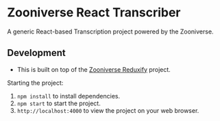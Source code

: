 # Zooniverse React Transcriber

A generic React-based Transcription project powered by the Zooniverse.

## Development

* This is built on top of the [Zooniverse Reduxify](https://github.com/zooniverse/zoo-reduxify) project.

Starting the project:

1. `npm install` to install dependencies.
2. `npm start` to start the project.
3. `http://localhost:4000` to view the project on your web browser.
